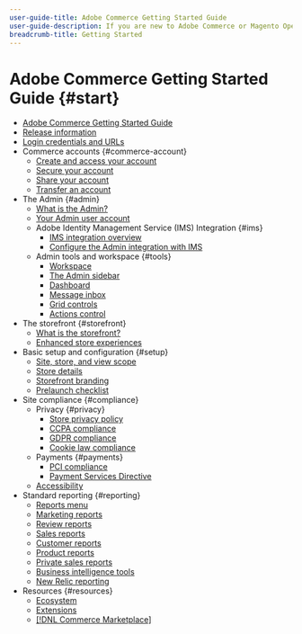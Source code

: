 ```yaml
---
user-guide-title: Adobe Commerce Getting Started Guide
user-guide-description: If you are new to Adobe Commerce or Magento Open Source, discover resources of the [!DNL Commerce] ecosystem, follow the customer journey to explore your store, and learn about key features.
breadcrumb-title: Getting Started
---
```


# Adobe Commerce Getting Started Guide {#start}

+ [Adobe Commerce Getting Started Guide](guide-overview.md)
+ [Release information](about-this-release.md)
+ [Login credentials and URLs](login-urls.md)
+ Commerce accounts {#commerce-account}
  + [Create and access your account](commerce-account-create.md)
  + [Secure your account](commerce-account-secure.md)
  + [Share your account](commerce-account-share.md)
  + [Transfer an account](commerce-account-transfer.md)
+ The Admin {#admin}
  + [What is the Admin?](admin.md)
  + [Your Admin user account](admin-signin.md)
  + Adobe Identity Management Service (IMS) Integration {#ims}
    + [IMS integration overview](adobe-ims-integration-overview.md)
    + [Configure the Admin integration with IMS](adobe-ims-config.md)
  + Admin tools and workspace {#tools}
    + [Workspace](admin-workspace.md)
    + [The Admin sidebar](admin-menu.md)
    + [Dashboard](admin-dashboard.md)
    + [Message inbox](admin-message-inbox.md)
    + [Grid controls](admin-grid-controls.md)
    + [Actions control](admin-actions-control.md)
+ The storefront {#storefront}
  + [What is the storefront?](storefront.md)
  + [Enhanced store experiences](enhanced-experiences.md)
+ Basic setup and configuration {#setup}
  + [Site, store, and view scope](websites-stores-views.md)
  + [Store details](store-details.md)
  + [Storefront branding](storefront-branding.md)
  + [Prelaunch checklist](prelaunch-checklist.md)
+ Site compliance {#compliance}
  + Privacy {#privacy}
    + [Store privacy policy](privacy-policy.md)
    + [CCPA compliance](compliance-ccpa.md)
    + [GDPR compliance](compliance-gdpr.md)
    + [Cookie law compliance](compliance-cookie-law.md)
  + Payments {#payments}
    + [PCI compliance](compliance-pci.md)
    + [Payment Services Directive](compliance-payment-services-directive.md)
  + [Accessibility](navigation-accessibility.md)
+ Standard reporting  {#reporting}
  + [Reports menu](reports-menu.md)
  + [Marketing reports](marketing-reports.md)
  + [Review reports](review-reports.md)
  + [Sales reports](sales-reports.md)
  + [Customer reports](customer-reports.md)
  + [Product reports](product-reports.md)
  + [Private sales reports](private-sales-reports.md)
  + [Business intelligence tools](business-intelligence.md)
  + [New Relic reporting](new-relic-reporting.md)
+ Resources {#resources}
  + [Ecosystem](resources.md)
  + [Extensions](extensions.md)
  + [[!DNL Commerce Marketplace]](commerce-marketplace.md)